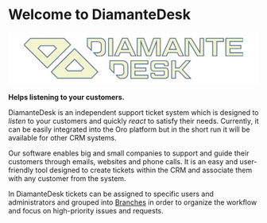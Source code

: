 # Welcome to DiamanteDesk

![Logo](img/logo.png)

**Helps listening to your customers.**

DiamanteDesk is an independent support ticket system which is designed to _listen_ to your customers and quickly _react_ to satisfy their needs. Currently, it can be easily integrated into the Oro platform but in the short run it will be available for other CRM systems.

Our software enables big and small companies to support and guide their customers through emails, websites and phone calls. It is an easy and user-friendly tool designed to create tickets within the CRM and associate them with any customer from the system. 

In DiamanteDesk tickets can be assigned to specific users and administrators and grouped into [Branches](user-guide/branches.md) in order to organize the workflow and focus on high-priority issues and requests.

